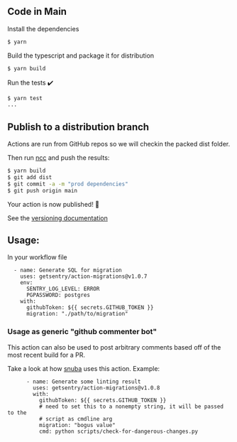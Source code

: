 ## Code in Main

Install the dependencies
```bash
$ yarn
```

Build the typescript and package it for distribution
```bash
$ yarn build
```

Run the tests :heavy_check_mark:  
```bash
$ yarn test
...
```

## Publish to a distribution branch

Actions are run from GitHub repos so we will checkin the packed dist folder. 

Then run [ncc](https://github.com/zeit/ncc) and push the results:
```bash
$ yarn build
$ git add dist
$ git commit -a -m "prod dependencies"
$ git push origin main
```

Your action is now published! :rocket:

See the [versioning documentation](https://github.com/actions/toolkit/blob/master/docs/action-versioning.md)

## Usage:

In your workflow file

```
  - name: Generate SQL for migration
    uses: getsentry/action-migrations@v1.0.7
    env:
      SENTRY_LOG_LEVEL: ERROR
      PGPASSWORD: postgres
    with:
      githubToken: ${{ secrets.GITHUB_TOKEN }}
      migration: "./path/to/migration"
```

### Usage as generic "github commenter bot"

This action can also be used to post arbitrary comments based off of the most
recent build for a PR.

Take a look at how [snuba](https://github.com/getsentry/snuba/blob/master/.github/workflows/ddl-changes.yml) uses this action. Example:

```
      - name: Generate some linting result
        uses: getsentry/action-migrations@v1.0.8
        with:
          githubToken: ${{ secrets.GITHUB_TOKEN }}
          # need to set this to a nonempty string, it will be passed to the
          # script as cmdline arg
          migration: "bogus value"
          cmd: python scripts/check-for-dangerous-changes.py
```
